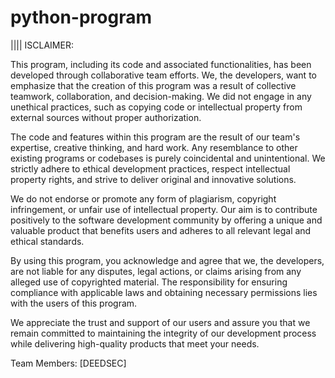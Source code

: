 # python-program
|||| ISCLAIMER:

This program, including its code and associated functionalities, has been developed through collaborative team efforts. We, the developers, want to emphasize that the creation of this program was a result of collective teamwork, collaboration, and decision-making. We did not engage in any unethical practices, such as copying code or intellectual property from external sources without proper authorization.

The code and features within this program are the result of our team's expertise, creative thinking, and hard work. Any resemblance to other existing programs or codebases is purely coincidental and unintentional. We strictly adhere to ethical development practices, respect intellectual property rights, and strive to deliver original and innovative solutions.

We do not endorse or promote any form of plagiarism, copyright infringement, or unfair use of intellectual property. Our aim is to contribute positively to the software development community by offering a unique and valuable product that benefits users and adheres to all relevant legal and ethical standards.

By using this program, you acknowledge and agree that we, the developers, are not liable for any disputes, legal actions, or claims arising from any alleged use of copyrighted material. The responsibility for ensuring compliance with applicable laws and obtaining necessary permissions lies with the users of this program.

We appreciate the trust and support of our users and assure you that we remain committed to maintaining the integrity of our development process while delivering high-quality products that meet your needs.


Team Members: [DEEDSEC]
